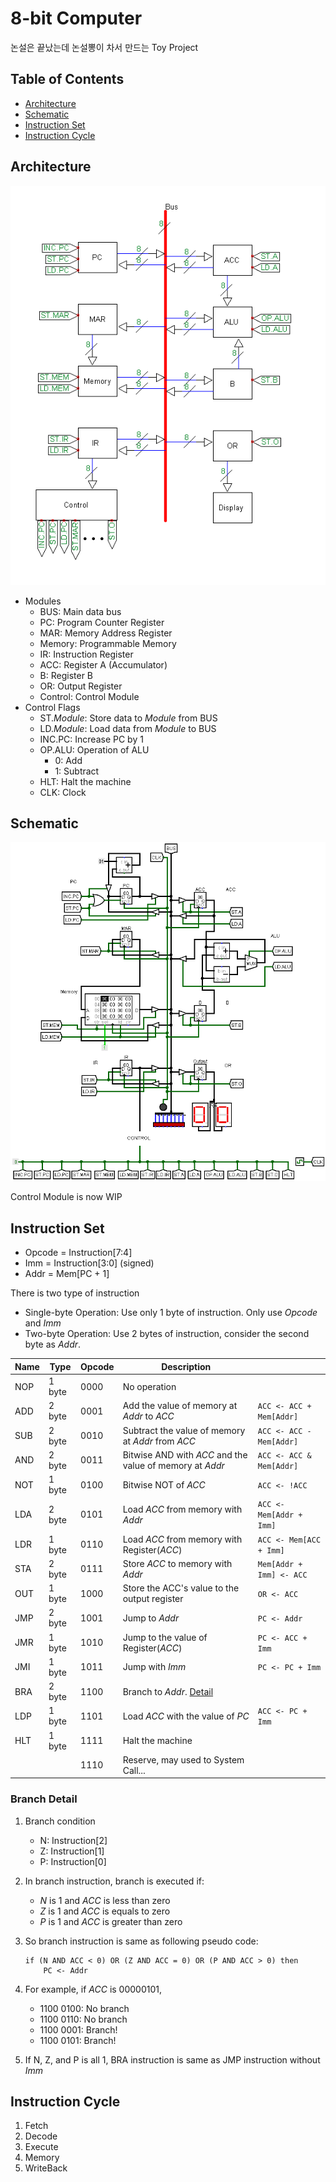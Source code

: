 # 8-bit Computer

논설은 끝났는데 논설뽕이 차서 만드는 Toy Project

## Table of Contents

- [Architecture](#Architecture)
- [Schematic](#Schematic)
- [Instruction Set](#Instruction-Set)
- [Instruction Cycle](#Instruction-Cycle)

## Architecture

![architecture](architecture.png)

- Modules
  - BUS: Main data bus
  - PC: Program Counter Register
  - MAR: Memory Address Register
  - Memory: Programmable Memory
  - IR: Instruction Register
  - ACC: Register A (Accumulator)
  - B: Register B
  - OR: Output Register
  - Control: Control Module
- Control Flags
  - ST._Module_: Store data to _Module_ from BUS
  - LD._Module_: Load data from _Module_ to BUS
  - INC.PC: Increase PC by 1
  - OP.ALU: Operation of ALU
    - 0: Add
    - 1: Subtract
  - HLT: Halt the machine
  - CLK: Clock

## Schematic

![schematic](schematic.png)

Control Module is now WIP

## Instruction Set

- Opcode = Instruction[7:4]
- Imm = Instruction[3:0] (signed)
- Addr = Mem[PC + 1]

There is two type of instruction

- Single-byte Operation: Use only 1 byte of instruction. Only use _Opcode_ and _Imm_
- Two-byte Operation: Use 2 bytes of instruction, consider the second byte as _Addr_.

| Name | Type | Opcode | Description |  |
| -- | -- | -- | -- | -- |
| NOP | 1 byte | 0000 | No operation |  |
| ADD | 2 byte | 0001 | Add the value of memory at _Addr_ to _ACC_ | `ACC <- ACC + Mem[Addr]` |
| SUB | 2 byte | 0010 | Subtract the value of memory at _Addr_ from _ACC_ | `ACC <- ACC - Mem[Addr]` |
| AND | 2 byte | 0011 | Bitwise AND with _ACC_ and the value of memory at _Addr_ | `ACC <- ACC & Mem[Addr]` |
| NOT | 1 byte | 0100 | Bitwise NOT of _ACC_ | `ACC <- !ACC` |
| LDA | 2 byte | 0101 | Load _ACC_ from memory with _Addr_ | `ACC <- Mem[Addr + Imm]` |
| LDR | 1 byte | 0110 | Load _ACC_ from memory with Register(_ACC_)| `ACC <- Mem[ACC + Imm]` |
| STA | 2 byte | 0111 | Store _ACC_ to memory with _Addr_ | `Mem[Addr + Imm] <- ACC` |
| OUT | 1 byte | 1000 | Store the ACC's value to the output register | `OR <- ACC` |
| JMP | 2 byte | 1001 | Jump to _Addr_ | `PC <- Addr` |
| JMR | 1 byte | 1010 | Jump to the value of Register(_ACC_) | `PC <- ACC + Imm` |
| JMI | 1 byte | 1011 | Jump with _Imm_ | `PC <- PC + Imm` |
| BRA | 2 byte | 1100 | Branch to _Addr_. [Detail](#Branch-Detail) |  |
| LDP | 1 byte | 1101 | Load _ACC_ with the value of _PC_ | `ACC <- PC + Imm` |
| HLT | 1 byte | 1111 | Halt the machine |  |
|  |  | 1110 | Reserve, may used to System Call... |  |

### Branch Detail

1. Branch condition
    - N: Instruction[2]
    - Z: Instruction[1]
    - P: Instruction[0]
1. In branch instruction, branch is executed if:
    - _N_ is 1 and _ACC_ is less than zero
    - _Z_ is 1 and _ACC_ is equals to zero
    - _P_ is 1 and _ACC_ is greater than zero
1. So branch instruction is same as following pseudo code:

    ```pseudo
    if (N AND ACC < 0) OR (Z AND ACC = 0) OR (P AND ACC > 0) then
        PC <- Addr
    ```

1. For example, if _ACC_ is 00000101,
    - 1100 0100: No branch
    - 1100 0110: No branch
    - 1100 0001: Branch!
    - 1100 0101: Branch!
1. If N, Z, and P is all 1, BRA instruction is same as JMP instruction without _Imm_

## Instruction Cycle

1. Fetch
1. Decode
1. Execute
1. Memory
1. WriteBack
